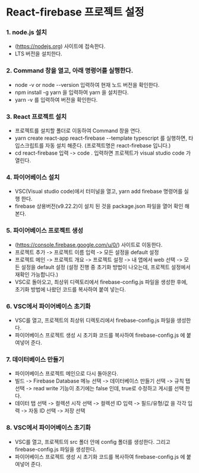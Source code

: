 # React-firebase 프로젝트 설정


### 1. node.js 설치
 - (https://nodejs.org) 사이트에 접속한다.
 - LTS 버전을 설치한다.

### 2. Command 창을 열고, 아래 명령어를 실행한다.
 - node -v or node --version 입력하여 현재 노드 버전을 확인한다.
 - npm install -g yarn 을 입력하여 yarn 을 설치한다.
 - yarn -v 를 입력하여 버전을 확인한다.

### 3. React 프로젝트 설치
 - 프로젝트를 설치할 폴더로 이동하여 Command 창을 연다.
 - yarn create react-app react-firebase --template typescript 를 실행하면, 타입스크립트를 자동 설치 해준다. (프로젝트명은 react-firebase 입니다.)
 - cd react-firebase 입력 -> code . 입력하면 프로젝트가 visual studio code 가 열린다.

### 4. 파이어베이스 설치
 - VSC(Visual studio code)에서 터미널을 열고, yarn add firebase 명령어를 실행 한다.
 - firebase 상용버전(v9.22.2)이 설치 된 것을 package.json 파일을 열어 확인 해본다.

### 5. 파이어베이스 프로젝트 생성
 - (https://console.firebase.google.com/u/0/) 사이트로 이동한다.
 - 프로젝트 추가 -> 프로젝트 이름 입력 -> 모든 설정을 default 설정
 - 프로젝트 메인 -> 프로젝트 개요 -> 프로젝트 설정 -> 내 앱에서 web 선택 -> 모든 설정을 default 설정 (설정 진행 중 초기화 방법이 나오는데, 프로젝트 설정에서 재확인 가능합니다.)
 - VSC로 돌아오고, 최상위 디렉토리에서 firebase-config.js 파일을 생성한 후에, 초기화 방법에 나왔던 코드를 복사하여 붙여 넣는다.

### 6. VSC에서 파이어베이스 초기화
 - VSC를 열고, 프로젝트의 최상위 디렉토리에서 firebase-config.js 파일을 생성한다.
 - 파이어베이스 프로젝트 생성 시 초기화 코드를 복사하여 firebase-config.js 에 붙여넣어 준다.

### 7. 데이터베이스 만들기
 - 파이어베이스 프로젝트 메인으로 다시 돌아온다.
 - 빌드 -> Firebase Database 메뉴 선택 -> 데이터베이스 만들기 선택 -> 규칙 탭 선택 -> read write 기능이 초기에는 false 인데, true로 수정하고 게시를 선택 한다.
 - 데이터 탭 선택 -> 컬렉션 시작 선택 -> 컬렉션 ID 입력 -> 필드/유형/값 을 각각 입력 -> 자동 ID 선택 -> 저장 선택

### 8. VSC에서 파이어베이스 초기화
 - VSC를 열고, 프로젝트의 src 폴더 안에 config 폴더를 생성한다. 그리고 firebase-config.js 파일을 생성한다.
 - 파이어베이스 프로젝트 생성 시 초기화 코드를 복사하여 firebase-config.js 에 붙여넣어 준다.

